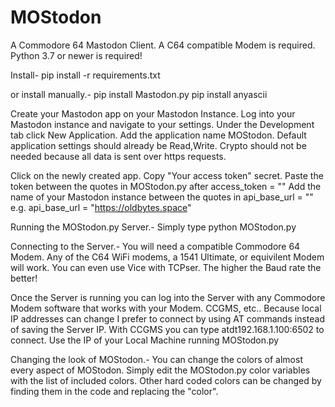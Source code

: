 # MOStodon
A Commodore 64 Mastodon Client. A C64 compatible Modem is required.
Python 3.7 or newer is required!

Install-
pip install -r requirements.txt

or install manually.- 
pip install Mastodon.py
pip install anyascii

Create your Mastodon app on your Mastodon Instance.
Log into your Mastodon instance and navigate to your settings. Under the Development tab click New Application.
Add the application name MOStodon. Default application settings should already be Read,Write. Crypto should not be needed
because all data is sent over https requests.

Click on the newly created app. Copy "Your access token" secret.
Paste the token between the quotes in MOStodon.py after access_token = ""
Add the name of your Mastodon instance between the quotes in api_base_url = ""
e.g. api_base_url = "https://oldbytes.space"

Running the MOStodon.py Server.-
Simply type python MOStodon.py

Connecting to the Server.-
You will need a compatible Commodore 64 Modem. Any of the C64 WiFi modems, a 1541 Ultimate, or equivilent Modem will work.
You can even use Vice with TCPser.
The higher the Baud rate the better!

Once the Server is running you can log into the Server with any Commodore Modem software that works with your Modem. CCGMS, etc..
Because local IP addresses can change I prefer to connect by using AT commands instead of saving the Server IP. 
With CCGMS you can type atdt192.168.1.100:6502 to connect. Use the IP of your Local Machine running MOStodon.py

Changing the look of MOStodon.-
You can change the colors of almost every aspect of MOStodon. Simply edit the MOStodon.py color variables with the list of included colors.
Other hard coded colors can be changed by finding them in the code and replacing the "color".
